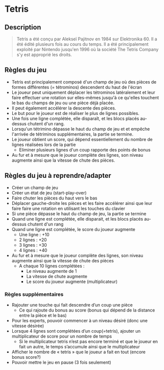 # Tetris

## Description

> Tetris a été conçu par Alekseï Pajitnov en 1984 sur Elektronika 60.
Il a été édité plusieurs fois au cours du temps.
Il a été principalement exploité par Nintendo jusqu'en 1996 où la société The Tetris Company s'y est approprié les droits.

## Règles du jeu

- Tetris est principalement composé d'un champ de jeu où des pièces de formes différentes (= tétrominos) descendent du haut de l'écran
- Le joueur peut uniquement déplacer les tétrominos latéralement et leur faire effectuer une rotation sur elles-mêmes jusqu'à ce qu'elles touchent le bas du champs de jeu ou une pièce déjà placée.
- Il peut également accélérer la descente des pièces.
- Le but pour le joueur est de réaliser le plus de lignes possibles.
- Une fois une ligne complétée, elle disparaît, et les blocs placés au-dessus chutent d'un rang.
- Lorsqu'un tétrimino dépasse le haut du champ de jeu et et empêche l'arrivée de tétriminos supplémentaires, la partie se termine.
- Le joueur obtient un score, qui dépend essentiellement du nombre de lignes réalisées lors de la partie
  - Eliminer plusieurs lignes d'un coup rapporte des points de bonus
- Au fur et à mesure que le joueur complète des lignes, son niveau augmente ainsi que la vitesse de chute des pièces.

## Règles du jeu à reprendre/adapter

- Créer un champ de jeu
- Créer un état de jeu (start-play-over)
- Faire chuter les pièces du haut vers le bas
- Déplacer gauche-droite les pièces et les faire accélérer ainsi que leur faire faire une rotation en utilisant les touches du clavier
- Si une pièce dépasse le haut du champ de jeu, la partie se termine
- Quand une ligne est complétée, elle disparait, et les blocs placés au-dessus chutent d'un rang
- Quand une ligne est complétée, le score du joueur augmente
    - Une ligne : +10
    - 2 lignes : +20
    - 3 lignes : +30
    - 4 lignes : +40
- Au fur et à mesure que le joueur complète des lignes, son niveau augmente ainsi que la vitesse de chute des pièces
  - A chaque 10 lignes complétées :
    - Le niveau augmente de 1
    - La vitesse de chute augmente
    - Le score du joueur augmente (multiplicateur)

### Règles supplémentaires

- Rajouter une touche qui fait descendre d’un coup une pièce
  - Ce qui rajoute du bonus au score (bonus qui dépend de la distance entre la pièce et le bas)
- Pour les experts, pouvoir commencer à un niveau désiré (donc une vitesse désirée)
- Lorsque 4 lignes sont complétées d’un coup(=tetris), ajouter un multiplicateur de score pour un nombre de temps
  - Si le multiplicateur tetris n’est pas encore terminé et que le joueur en fait un autre, le temps s’accumule ainsi que le multiplicateur
- Afficher le nombre de « tetris » que le joueur a fait en tout (encore bonus score?)
- Pouvoir mettre le jeu en pause (3 fois seulement)
